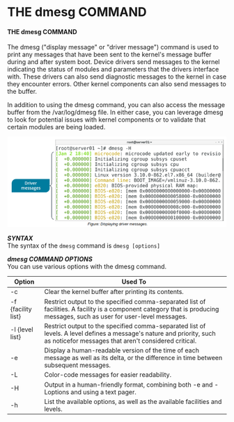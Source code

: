 # THE dmesg COMMAND

#### THE dmesg COMMAND

The dmesg ("display message" or "driver message") command is used to print any messages that have been sent to the kernel's message buffer during and after system boot. Device drivers send messages to the kernel indicating the status of modules and parameters that the drivers interface with. These drivers can also send diagnostic messages to the kernel in case they encounter errors. Other kernel components can also send messages to the buffer.

In addition to using the dmesg command, you can also access the message buffer from the /var/log/dmesg file. In either case, you can leverage dmesg to look for potential issues with kernel components or to validate that certain modules are being loaded.

![](./img/dmesg.png)

**_SYNTAX_**  
The syntax of the `dmesg` command is `dmesg [options]`

**_dmesg COMMAND OPTIONS_**  
You can use various options with the dmesg command.

Option | Used To
----- | --------
\-c | Clear the kernel buffer after printing its contents.
\-f {facility list} | Restrict output to the specified comma-separated list of facilities. A facility is a component category that is producing messages, such as user for user-level messages.
\-l {level list} | Restrict output to the specified comma-separated list of levels. A level defines a message's nature and priority, such as noticefor messages that aren't considered critical.
\-e | Display a human-readable version of the time of each message as well as its delta, or the difference in time between subsequent messages.
\-L | Color-code messages for easier readability.
\-H | Output in a human-friendly format, combining both \-e and \-Loptions and using a text pager.
\-h | List the available options, as well as the available facilities and levels.